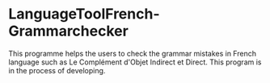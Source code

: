 # LanguageToolFrench-Grammarchecker
This programme helps the users to check the grammar mistakes in French language such as Le Complément d'Objet Indirect et Direct. This program is in the process of developing.
